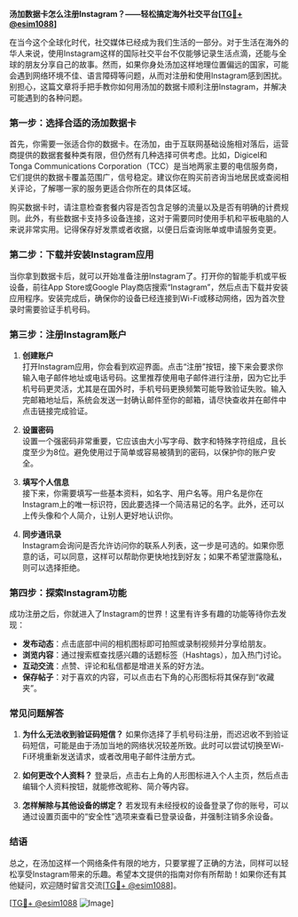 **汤加数据卡怎么注册Instagram？——轻松搞定海外社交平台[[TG💪+ @esim1088](https://t.me/s/esim1088)]**

在当今这个全球化时代，社交媒体已经成为我们生活的一部分。对于生活在海外的华人来说，使用Instagram这样的国际社交平台不仅能够记录生活点滴，还能与全球的朋友分享自己的故事。然而，如果你身处汤加这样地理位置偏远的国家，可能会遇到网络环境不佳、语言障碍等问题，从而对注册和使用Instagram感到困扰。别担心，这篇文章将手把手教你如何用汤加的数据卡顺利注册Instagram，并解决可能遇到的各种问题。

### 第一步：选择合适的汤加数据卡

首先，你需要一张适合你的数据卡。在汤加，由于互联网基础设施相对落后，运营商提供的数据套餐种类有限，但仍然有几种选择可供考虑。比如，Digicel和Tonga Communications Corporation（TCC）是当地两家主要的电信服务商，它们提供的数据卡覆盖范围广，信号稳定。建议你在购买前咨询当地居民或查阅相关评论，了解哪一家的服务更适合你所在的具体区域。

购买数据卡时，请注意检查套餐内容是否包含足够的流量以及是否有明确的计费规则。此外，有些数据卡支持多设备连接，这对于需要同时使用手机和平板电脑的人来说非常实用。记得保存好发票或者收据，以便日后查询账单或申请服务变更。

### 第二步：下载并安装Instagram应用

当你拿到数据卡后，就可以开始准备注册Instagram了。打开你的智能手机或平板设备，前往App Store或Google Play商店搜索“Instagram”，然后点击下载并安装应用程序。安装完成后，确保你的设备已经连接到Wi-Fi或移动网络，因为首次登录时需要验证手机号码。

### 第三步：注册Instagram账户

1. **创建账户**  
   打开Instagram应用，你会看到欢迎界面。点击“注册”按钮，接下来会要求你输入电子邮件地址或电话号码。这里推荐使用电子邮件进行注册，因为它比手机号码更灵活，尤其是在国外时，手机号码更换频繁可能导致验证失败。输入完邮箱地址后，系统会发送一封确认邮件至你的邮箱，请尽快查收并在邮件中点击链接完成验证。

2. **设置密码**  
   设置一个强密码非常重要，它应该由大小写字母、数字和特殊字符组成，且长度至少为8位。避免使用过于简单或容易被猜到的密码，以保护你的账户安全。

3. **填写个人信息**  
   接下来，你需要填写一些基本资料，如名字、用户名等。用户名是你在Instagram上的唯一标识符，因此要选择一个简洁易记的名字。此外，还可以上传头像和个人简介，让别人更好地认识你。

4. **同步通讯录**  
   Instagram会询问是否允许访问你的联系人列表，这一步是可选的。如果你愿意的话，可以同意，这样可以帮助你更快地找到好友；如果不希望泄露隐私，则可以选择拒绝。

### 第四步：探索Instagram功能

成功注册之后，你就进入了Instagram的世界！这里有许多有趣的功能等待你去发现：

- **发布动态**：点击底部中间的相机图标即可拍照或录制视频并分享给朋友。
- **浏览内容**：通过搜索框查找感兴趣的话题标签（Hashtags），加入热门讨论。
- **互动交流**：点赞、评论和私信都是增进关系的好方法。
- **保存帖子**：对于喜欢的内容，可以点击右下角的心形图标将其保存到“收藏夹”。

### 常见问题解答

1. **为什么无法收到验证码短信？**
   如果你选择了手机号码注册，而迟迟收不到验证码短信，可能是由于汤加当地的网络状况较差所致。此时可以尝试切换至Wi-Fi环境重新发送请求，或者改用电子邮件注册方式。

2. **如何更改个人资料？**
   登录后，点击右上角的人形图标进入个人主页，然后点击编辑个人资料按钮，就能修改昵称、简介等内容。

3. **怎样解除与其他设备的绑定？**
   若发现有未经授权的设备登录了你的账号，可以通过设置页面中的“安全性”选项来查看已登录设备，并强制注销多余设备。

### 结语

总之，在汤加这样一个网络条件有限的地方，只要掌握了正确的方法，同样可以轻松享受Instagram带来的乐趣。希望本文提供的指南对你有所帮助！如果你还有其他疑问，欢迎随时留言交流[[TG💪+ @esim1088](https://t.me/s/esim1088)]。

[[TG💪+ @esim1088](https://t.me/s/esim1088) ![Image](https://i.postimg.cc/4NQfJmqS/Snipaste-2025-05-13-00-14-12.png)]